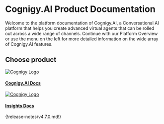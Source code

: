 # Cognigy.AI Product Documentation

Welcome to the platform documentation of Cognigy.AI, a Conversational AI platform that helps you create advanced virtual agents that can be rolled out across a wide range of channels.
Continue with our Platform Overview or use the menu on the left for more detailed information on the wide array of Cognigy.AI features.

## Choose product

<div class="card-container">
<a class="card-link" href="http://0.0.0.0:8000/platform-overview.html">
<div class="card">
  <img class="card-image" src="/assets/logo.jpeg" alt="Cognigy Logo">
  <div class="container">
    <h4><b>Cognigy.AI Docs</b></h4>
  </div>
</div>
</a>
<a class="card-link" href="http://0.0.0.0:8000/insights-docs.html">
<div class="card">
  <img class="card-image" src="/assets/logo.jpeg" alt="Cognigy Logo" >
  <div class="container">
    <h4><b>Insights Docs</b></h4>
  </div>
</div>
</a>
</div>

 {!release-notes/v4.7.0.md!}